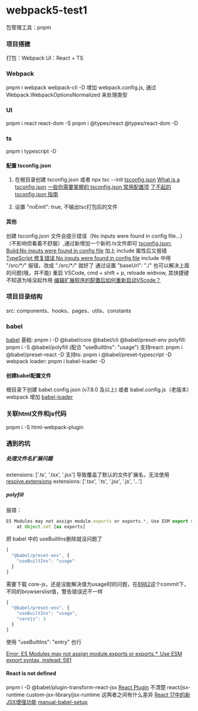 # webpack5-test1
包管理工具：pnpm

### 项目搭建
打包：Webpack
UI：React + TS

### Webpack
pnpm i webpack webpack-cli -D
增加 webpack.config.js, 通过 Webpack.WebpackOptionsNormalized 来处理类型

### UI
pnpm i react react-dom -S
pnpm i @types/react @types/react-dom -D

### ts
pnpm i typescript -D
#### 配置 tsconfig.json
1. 在根目录创建 tsconfig.json 或者 npx tsc --init
[tsconfig.json](https://www.tslang.cn/docs/handbook/tsconfig-json.html)
[What is a tsconfig.json](https://www.typescriptlang.org/docs/handbook/tsconfig-json.html)
[一些你需要掌握的 tsconfig.json 常用配置项](https://zhuanlan.zhihu.com/p/570939192)
[了不起的 tsconfig.json 指南](https://zhuanlan.zhihu.com/p/285270177)

2. 设置 "noEmit": true, 不输出tsc打包后的文件
#### 其他
创建 tsconfig.json 文件会提示错误（No inputs were found in config file...）（不影响但看着不舒服）,通过新增加一个新的.ts文件即可 [tsconfig.json: Build:No inputs were found in config file](https://stackoverflow.com/questions/41211566/tsconfig-json-buildno-inputs-were-found-in-config-file)
加上 include 属性后又报错
[TypeScript 修复错误 No inputs were found in config file](https://www.zadmei.com/txfcwniw.html)
include 中用 "/src/\**/*" 报错，改成 "./src/\**/*" 就好了
通过设置 "baseUrl": "./" 也可以解决上面的问题(哦，并不能)
重启 VSCode, cmd + shift + p, reloade widnow, 其快捷键不知道为啥没起作用
[编辑扩展程序的配置后如何重新启动VScode？](https://qastack.cn/programming/42002852/how-to-restart-vscode-after-editing-extensions-config)

### 项目目录结构
src: components、hooks、pages、utils、constants

### babel
[babel](https://babeljs.io/docs/)
基础: pnpm i -D @babel/core @babel/cli @babel/preset-env
polyfill: pnpm i -S @babel/polyfill (配合 "useBuiltIns": "usage")
支持react: pnpm i @babel/preset-react -D
支持ts: pnpm i @babel/preset-typescript -D
webpack loader: pnpm i babel-loader -D

#### 创建babel配置文件
根目录下创建 babel.config.json (v7.8.0 及以上) 或者 babel.config.js（老版本）
webpack 增加 [babel-loader](https://webpack.docschina.org/loaders/babel-loader/)

### 关联html文件和js代码
pnpm i -S html-webpack-plugin

### 遇到的坑
##### 处理文件名扩展问题
extensions: ['.ts', '.tsx', '.jsx']
导致覆盖了默认的文件扩展名，无法使用 [resolve.extensions](https://webpack.docschina.org/configuration/resolve#resolveextensions)
extensions: ['.tsx', '.ts', '.jsx', '.js', '...']

##### polyfill
报错：
```typescript
ES Modules may not assign module.exports or exports.*, Use ESM export syntax, instead: ./node_modules/.pnpm/core-js@2.6.12/node_modules/core-js/modules/_descriptors.js
    at Object.set [as exports]
```
把 babel 中的 useBuiltIns删除就没问题了
```typescript
[
  "@babel/preset-env", {
    "useBuiltIns": "usage"
  }
]
```
需要下载 core-js，还是没能解决值为usage时的问题，在[8982](https://github.com/odanzhou/webpack5-test1/commit/89820b6f61bbe3e8458b887f0f7d5cc5b8004eac)这个commit下，不同的browserslist值，警告错误还不一样
```typescript
[
  "@babel/preset-env", {
    "useBuiltIns": "usage",
    "corejs": 3
  }
]
```
使用 "useBuiltIns": "entry" 也行

[Error: ES Modules may not assign module.exports or exports.*, Use ESM export syntax, instead: 581](https://github.com/babel/babel/issues/12731)

#### React is not defined
pnpm i -D @babel/plugin-transform-react-jsx 
[React Plugin](https://babeljs.io/docs/babel-plugin-transform-react-jsx#react-automatic-runtime-2)
不清楚 react/jsx-runtime  custom-jsx-library/jsx-runtime 这两者之间有什么差异
[React 17中的新JSX增强功能](https://www.jianshu.com/p/ea33391817c7)
[manual-babel-setup](https://legacy.reactjs.org/blog/2020/09/22/introducing-the-new-jsx-transform.html#manual-babel-setup)

